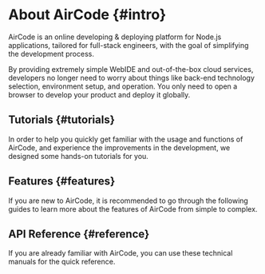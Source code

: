 # About AirCode {#intro}

AirCode is an online developing & deploying platform for Node.js applications, tailored for full-stack engineers,
with the goal of simplifying the development process.

By providing extremely simple WebIDE and out-of-the-box cloud services, developers no longer need to worry about
things like back-end technology selection, environment setup, and operation. You only need to open a browser
to develop your product and deploy it globally.

## Tutorials {#tutorials}

In order to help you quickly get familiar with the usage and functions of AirCode, and experience the improvements in the development,
we designed some hands-on tutorials for you.

<ListBoxContainer>
<ListBox
  title="Quick Start"
  link="/getting-started/"
  description="It only takes 5 minutes to develop and publish a Hello World online back-end service to quickly understand cloud functions"
/>
<ListBox
  title="Database Introduction"
  link="/getting-started/database.html"
  description="Follow this simple tutorial to learn how to do database operations with AirCode's cloud functions"
/>
<ListBox
  title="File Storage Introduction"
  link="/getting-started/files.html"
  description="One-line code to upload files and get a CDN-accelerated access address"
/>
</ListBoxContainer>

## Features {#features}

If you are new to AirCode, it is recommended to go through the following guides to learn more about the features of AirCode from simple to complex.

<ListBoxContainer>
<ListBox
  title="Cloud Function"
  link="/guide/functions/"
  description="Write code with Node.js, test it online and publish it as an online API quickly"
/>
<ListBox
  title="Database"
  link="/guide/database/"
  description="Invoke the API directly in the cloud function for CRUD and more advanced data operations"
/>
<ListBox
  title="File Storage"
  link="/guide/files/"
  description="One-line code to upload, download, and delete files, with the built-in CDN acceleration functionality"
/>
<ListBox
  title="FAQs"
  link="/about/faq.html"
  description="Problems that may be encountered in using AirCode, seek solutions here"
/>
<ListBox
  title="Resource Limits"
  link="/about/limits.html"
  description="View the Resource Limits for different plans, and how to change them"
/>
</ListBoxContainer>

## API Reference {#reference}

If you are already familiar with AirCode, you can use these technical manuals for the quick reference.

<ListBoxContainer>
<ListBox
  link="/reference/server/functions-runtime.html"
  title="Function Runtime"
  description="Instructions on Node.js version, timeout, environment variables, auto-scaling, cold start, etc."
/>
<ListBox
  link="/reference/server/functions-api.html"
  title="Function API"
  description="Definitions of cloud function templates, params and context"
/>
<ListBox
  title="Database API"
  link="/reference/server/database-api.html"
  description="API definitions about aircode.db"
/>
<ListBox
  title="File Storage API"
  link="/reference/server/files-api.html"
  description="API definitions about aircode.files"
/>
<ListBox
  title="Error Code Index"
  link="/errors/"
  description="Indexes of platform and service error codes in AirCode to quickly find root causes and solutions"
/>
</ListBoxContainer>
